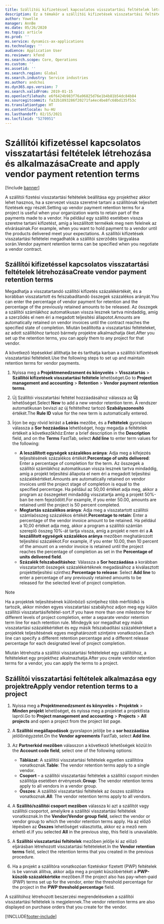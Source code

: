 ```yaml
---
title: Szállítói kifizetéssel kapcsolatos visszatartási feltételek létrehozása és alkalmazása
description: Ez a témakör a szállítói kifizetések visszatartási feltételeinek beállításával és karbantartásával kapcsolatban tartalmaz tájékoztatást.
author: Yowelle
manager: AnnBe
ms.date: 05/26/2020
ms.topic: article
ms.prod: ''
ms.service: dynamics-ax-applications
ms.technology: ''
audience: Application User
ms.reviewer: kfend
ms.search.scope: Core, Operations
ms.custom: ''
ms.assetid: ''
ms.search.region: Global
ms.search.industry: Service industries
ms.author: andchoi
ms.dyn365.ops.version: 7
ms.search.validFrom: 2019-01-15
ms.openlocfilehash: e6f6424b983f76a96825d76e1b4b81b54dc84b84
ms.sourcegitcommit: fa32b1893286f20271fa4ec4be8fc68bd135f53c
ms.translationtype: HT
ms.contentlocale: hu-HU
ms.lasthandoff: 02/15/2021
ms.locfileid: "5270951"
---
```

# <a name="create-and-apply-vendor-payment-retention-terms"></a><span data-ttu-id="e3a81-103">Szállítói kifizetéssel kapcsolatos visszatartási feltételek létrehozása és alkalmazása</span><span class="sxs-lookup"><span data-stu-id="e3a81-103">Create and apply vendor payment retention terms</span></span>

[!include [banner](../includes/banner.md)] 

<span data-ttu-id="e3a81-104">A szállítói fizetési visszatartási feltételek beállítása egy projekthez akkor lehet hasznos, ha a szervezet vissza szeretné tartani a szállítónak teljesített fizetések egy részét.</span><span class="sxs-lookup"><span data-stu-id="e3a81-104">Setting up vendor payment retention terms for a project is useful when your organization wants to retain part of the payments made to a vendor.</span></span> <span data-ttu-id="e3a81-105">Ha például egy szállító esetében vissza szeretne tartani kifizetést, amíg a leszállított termékek meg nem felelnek az elvárásainak.</span><span class="sxs-lookup"><span data-stu-id="e3a81-105">For example, when you want to hold payment to a vendor until the products delivered meet your expectations.</span></span> <span data-ttu-id="e3a81-106">A szállítói kifizetések visszatartási feltételei megadhatók a szállítói szerződés tárgyalása során.</span><span class="sxs-lookup"><span data-stu-id="e3a81-106">Vendor payment retention terms can be specified when you negotiate a vendor contract.</span></span>

## <a name="create-vendor-payment-retention-terms"></a><span data-ttu-id="e3a81-107">Szállítói kifizetéssel kapcsolatos visszatartási feltételek létrehozása</span><span class="sxs-lookup"><span data-stu-id="e3a81-107">Create vendor payment retention terms</span></span>

<span data-ttu-id="e3a81-108">Megadhatja a visszatartandó szállítói kifizetés százalékértékét, és a korábban visszatartott és felszabadítandó összegek százalékos arányát.</span><span class="sxs-lookup"><span data-stu-id="e3a81-108">You can enter the percentage of vendor payment for retention and the percentage of the previously retained amounts to be released.</span></span> <span data-ttu-id="e3a81-109">Az összegek a szállítói számlákhoz automatikusan vissza lesznek tartva mindaddig, amíg a szerződés el nem éri a megadott teljesítési állapotot.</span><span class="sxs-lookup"><span data-stu-id="e3a81-109">Amounts are automatically retained on vendor invoices until the contract reaches the specified state of completion.</span></span> <span data-ttu-id="e3a81-110">Miután beállította a visszatartási feltételeket, az adott szállítóhoz tartozó bármely projektre alkalmazhatja őket.</span><span class="sxs-lookup"><span data-stu-id="e3a81-110">After you set up the retention terms, you can apply them to any project for that vendor.</span></span>

<span data-ttu-id="e3a81-111">A következő lépésekkel állíthatja be és tarthatja karban a szállítói kifizetések visszatartási feltételeit.</span><span class="sxs-lookup"><span data-stu-id="e3a81-111">Use the following steps to set up and maintain retention terms for vendor payments.</span></span> 

1. <span data-ttu-id="e3a81-112">Nyissa meg a **Projektmenedzsment és könyvelés** > **Visszatartás** > **Szállítói kifizetések visszatartási feltétele** lehetőséget.</span><span class="sxs-lookup"><span data-stu-id="e3a81-112">Go to **Project management and accounting** > **Retention** > **Vendor payment retention terms**.</span></span>
2. <span data-ttu-id="e3a81-113">Új Szállítói visszatartási feltétel hozzáadásához válassza az **Új** lehetőséget.</span><span class="sxs-lookup"><span data-stu-id="e3a81-113">Select **New** to add a new vendor retention term.</span></span> <span data-ttu-id="e3a81-114">A rendszer automatikusan beviszi az új feltételhez tartozó **Szabályazonosító** értékét.</span><span class="sxs-lookup"><span data-stu-id="e3a81-114">The **Rule ID** value for the new term is automatically entered.</span></span> 
3. <span data-ttu-id="e3a81-115">Írjon be egy rövid leírást a **Leírás** mezőbe, és a **Feltételek** gyorslapon válassza a **Sor hozzáadása** lehetőséget, hogy megadja a feltételek értékeit a következőkhöz:</span><span class="sxs-lookup"><span data-stu-id="e3a81-115">Enter a brief description in the **Description** field, and on the **Terms** FastTab, select **Add line** to enter term values for the following:</span></span>

   - <span data-ttu-id="e3a81-116">**A leszállított egységek százalékos aránya**: Adja meg a kifejezés teljesítésének százalékos értékét.</span><span class="sxs-lookup"><span data-stu-id="e3a81-116">**Percentage of units delivered**: Enter a percentage of completion for the term.</span></span> <span data-ttu-id="e3a81-117">Az összegek a szállítói számlákhoz automatikusan vissza lesznek tartva mindaddig, amíg a projekt teljesítési állapota el nem éri a megadott teljesítési százalékértéket.</span><span class="sxs-lookup"><span data-stu-id="e3a81-117">Amounts are automatically retained on vendor invoices until the project stage of completion is equal to the specified percentage.</span></span> <span data-ttu-id="e3a81-118">Ha például az 50,00 értéket adja meg, akkor a program az összegeket mindaddig visszatartja amíg a projekt 50%-ban be nem fejeződött.</span><span class="sxs-lookup"><span data-stu-id="e3a81-118">For example, if you enter 50.00, amounts are retained until the project is 50 percent completed.</span></span>
   - <span data-ttu-id="e3a81-119">**Megtartás százalékos aránya**: Adja meg a visszatartott szállítói számlaösszeg százalékos értékét.</span><span class="sxs-lookup"><span data-stu-id="e3a81-119">**Percentage to retain**: Enter a percentage of the vendor invoice amount to be retained.</span></span> <span data-ttu-id="e3a81-120">Ha például a 10,00 értéket adja meg, akkor a program a szállítói számlán szereplő összeg 10%-át tartja vissza, amíg a projekt e nem éri a **A leszállított egységek százalékos aránya** mezőben meghatározott teljesítési százalékot.</span><span class="sxs-lookup"><span data-stu-id="e3a81-120">For example, if you enter 10.00, then 10 percent of the amount on a vendor invoice is retained until the project reaches the percentage of completion as set in the **Percentage of units delivered field**.</span></span>
   - <span data-ttu-id="e3a81-121">**Százalék felszabadításhoz**: Válassza a **Sor hozzáadása** a korábban visszatartott összegek százalékértéknek megadásához a kiválasztott projektteljesítési szinthez.</span><span class="sxs-lookup"><span data-stu-id="e3a81-121">**Percentage to release**: Select **Add line** to enter a percentage of any previously retained amounts to be released for the selected level of project completion.</span></span>

> [!NOTE]
> <span data-ttu-id="e3a81-122">Ha a projektek teljesítésének különböző szintjeihez több mérföldkő is tartozik, akkor minden egyes visszatartási szabályhoz adjon meg egy külön szállítói visszatartásifeltétel-sort.</span><span class="sxs-lookup"><span data-stu-id="e3a81-122">If you have more than one milestone for different levels of project completion, enter a separate vendor retention term line for each retention rule.</span></span> <span data-ttu-id="e3a81-123">Mindegyik sor megadhat egy másik visszatartási százalékértéket és egy másik felszabadítási százalékértéket a projektek teljesítésének egyes meghatározott szintjeire vonatkozóan.</span><span class="sxs-lookup"><span data-stu-id="e3a81-123">Each line can specify a different retention percentage and a different release percentage for each designated level of project completion.</span></span>

<span data-ttu-id="e3a81-124">Miután létrehozta a szállítói visszatartási feltételeket egy szállítóhoz, a feltételeket egy projekthez alkalmazhatja.</span><span class="sxs-lookup"><span data-stu-id="e3a81-124">After you create vendor retention terms for a vendor, you can apply the terms to a project.</span></span>

## <a name="apply-vendor-retention-terms-to-a-project"></a><span data-ttu-id="e3a81-125">Szállítói visszatartási feltételek alkalmazása egy projektre</span><span class="sxs-lookup"><span data-stu-id="e3a81-125">Apply vendor retention terms to a project</span></span>

1. <span data-ttu-id="e3a81-126">Nyissa meg a **Projektmenedzsment és könyvelés** > **Projektek** > **Minden projekt** lehetőséget, és nyissa meg a projektet a projektlista lapról.</span><span class="sxs-lookup"><span data-stu-id="e3a81-126">Go to **Project management and accounting** > **Projects** > **All projects** and open a project from the project list page.</span></span>
2. <span data-ttu-id="e3a81-127">A **Szállítói megállapodások** gyorslapon jelölje be a **sor hozzáadása** jelölőnégyzetet.</span><span class="sxs-lookup"><span data-stu-id="e3a81-127">On the **Vendor agreements** FastTab, select **Add line**.</span></span>
3. <span data-ttu-id="e3a81-128">Az **Partnerkód mezőben** válasszon a következő lehetőségek közül:</span><span class="sxs-lookup"><span data-stu-id="e3a81-128">In the **Account code field**, select one of the following options:</span></span> 

   - <span data-ttu-id="e3a81-129">**Táblázat**: A szállítói visszatartási feltételek egyetlen szállítóra vonatkoznak.</span><span class="sxs-lookup"><span data-stu-id="e3a81-129">**Table**: The vendor retention terms apply to a single vendor.</span></span>
   - <span data-ttu-id="e3a81-130">**Csoport** – a szállítói visszatartási feltételek a szállítói csoport minden szállítója esetében érvényesek.</span><span class="sxs-lookup"><span data-stu-id="e3a81-130">**Group**: The vendor retention terms apply to all vendors in a vendor group.</span></span>
   - <span data-ttu-id="e3a81-131">**Összes**: A szállítói visszatartási feltételek az összes szállítóra vonatkoznak.</span><span class="sxs-lookup"><span data-stu-id="e3a81-131">**All**: The vendor retention terms apply to all vendors.</span></span>

4. <span data-ttu-id="e3a81-132">A **Szállító/szállítói csoport mezőben** válassza ki azt a szállítót vagy szállítói csoportot, amelyikre a szállítói visszatartási feltételek vonatkoznak.</span><span class="sxs-lookup"><span data-stu-id="e3a81-132">In the **Vendor/Vendor group field**, select the vendor or vendor group to which the vendor retention terms apply.</span></span> <span data-ttu-id="e3a81-133">Ha az előző lépésben az **Összes** lehetőséget választotta, akkor ez a mező nem érhető el.</span><span class="sxs-lookup"><span data-stu-id="e3a81-133">If you selected **All** in the previous step, this field is unavailable.</span></span>
5. <span data-ttu-id="e3a81-134">A **Szállítói visszatartási feltételek** mezőben jelölje ki az előző eljárásban létrehozott visszatartási feltételeket.</span><span class="sxs-lookup"><span data-stu-id="e3a81-134">In the **Vendor retention terms** field, select the retention terms that you created in the previous procedure.</span></span>
6. <span data-ttu-id="e3a81-135">Ha a projekt a szállítóra vonatkozóan fizetéskor fizetett (PWP) feltételek is be vannak állítva, akkor adja meg a projekt küszöbértékét a **PWP-küszöb százalékértéke** mezőben.</span><span class="sxs-lookup"><span data-stu-id="e3a81-135">If the project also has pay-when-paid (PWP) terms set up for the vendor, enter the threshold percentage for the project in the **PWP threshold percentage** field.</span></span>

<span data-ttu-id="e3a81-136">A szállítóhoz létrehozott beszerzési megrendeléseken a szállítói visszatartási feltételek is megjelennek.</span><span class="sxs-lookup"><span data-stu-id="e3a81-136">The vendor retention terms are also displayed on purchase orders that you create for the vendor.</span></span>


[!INCLUDE[footer-include](../includes/footer-banner.md)]
